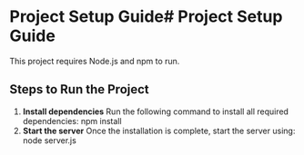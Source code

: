 # Project Setup Guide# Project Setup Guide

This project requires Node.js and npm to run.

## Steps to Run the Project

1. **Install dependencies**
  Run the following command to install all required dependencies: npm install
2. **Start the server**
  Once the installation is complete, start the server using: node server.js
